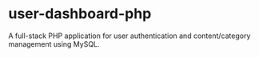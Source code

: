 # user-dashboard-php
A full-stack PHP application for user authentication and content/category management using MySQL.
